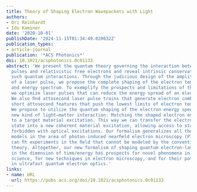 ```yaml
---
title: Theory of Shaping Electron Wavepackets with Light
authors:
- Ori Reinhardt
- Ido Kaminer
date: '2020-10-01'
publishDate: '2024-11-15T01:34:49.020632Z'
publication_types:
- article-journal
publication: '*ACS Photonics*'
doi: 10.1021/acsphotonics.0c01133
abstract: 'We present the quantum theory governing the interaction between short laser
  pulses and relativistic free electrons and reveal intrinsic conservation laws for
  such quantum interactions. Through the judicious design of the amplitude and phase
  of a laser pulse, we propose the complete shaping of the electron temporal wavepacket
  and energy spectrum. To exemplify the prospects and limitations of the shaping process,
  we optimize laser pulses that can reduce the energy spread of an electron beam.
  We also ﬁnd attosecond laser pulse trains that generate electron combs with record
  short attosecond features that push the lowest limits of electron temporal duration.
  We propose to utilize the quantum shaping of the electron energy spectrum for a
  new kind of light−matter interaction: Matching the shaped electron energy shift
  to a target material excitation. This way we can transfer the electron coherent
  state into a new coherent material excitation, allowing access to states that are
  forbidden with optical excitations. Our formalism generalizes all the previous theoretical
  models in the area of photon-induced nearﬁeld electron microscopy (PINEM); our formalism
  can ﬁt experiments in the ﬁeld that cannot be modeled by the conventional PINEM
  theory. Altogether, our new formalism of shaping quantum electron-laser interactions
  in the dimension of time/energy has prospects for novel phenomena in attosecond
  science, for new techniques in electron microscopy, and for their potential marriage
  in ultrafast quantum electron optics.'
links:
- name: URL
  url: https://pubs.acs.org/doi/10.1021/acsphotonics.0c01133
---
```


